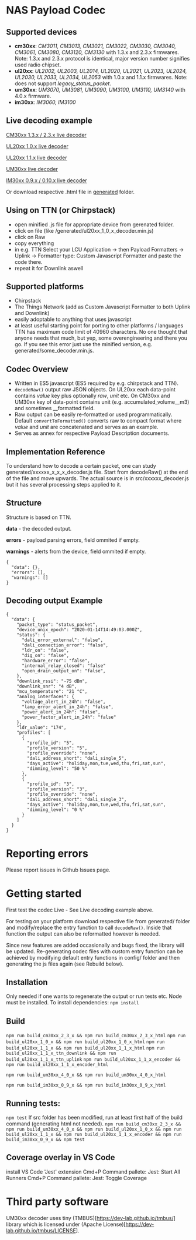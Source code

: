 # NAS Payload Codec
## Supported devices
- __cm30xx__: _CM3011, CM3013, CM3021, CM3022, CM3030, CM3040, CM3061, CM3080, CM3120, CM3130_ with 1.3.x and 2.3.x firmwares. Note: 1.3.x and 2.3.x protocol is identical, major version number signifies used radio chipset.
- __ul20xx__: _UL2002, UL2003, UL2014, UL2020, UL2021, UL2023, UL2024, UL2030, UL2033, UL2034, UL2053_ with 1.0.x and 1.1.x firmwares. Note: does not support _legacy_status_packet_.
- __um30xx__: _UM3070, UM3081, UM3090, UM3100, UM3110, UM3140_ with 4.0.x firmware.
- __im30xx__: _IM3060, IM3100_

## Live decoding example
[CM30xx 1.3.x / 2.3.x live decoder](https://nasys.github.io/nas-codecs/generated/cm30xx_2_3_x_decoder.html)

[UL20xx 1.0.x live decoder](https://nasys.github.io/nas-codecs/generated/ul20xx_1_0_x_decoder.html)

[UL20xx 1.1.x live decoder](https://nasys.github.io/nas-codecs/generated/ul20xx_1_1_x_decoder.html)

[UM30xx live decoder](https://nasys.github.io/nas-codecs/generated/um30xx_4_0_x_decoder.html)

[IM30xx 0.9.x / 0.10.x live decoder](https://nasys.github.io/nas-codecs/generated/im30xx_0_9_x_decoder.html)

Or download respective .html file in [generated](https://github.com/nasys/nas-codecs/tree/main/generated) folder.

## Using on TTN (or Chirpstack)
- open minified .js file for appropriate device from gerenated folder.
- click on file (like /generated/ul20xx_1_0_x_decoder.min.js)
- click on Raw
- copy everything
- in e.g. TTN Select your LCU Application -> then Payload Formatters -> Uplink -> Formatter type: Custom Javascript Formatter and paste the code there.
- repeat it for Downlink aswell

## Supported platforms
- Chirpstack
- The Things Network (add as Custom Javascript Formatter to both Uplink and Downlink)
- easily adoptable to anything that uses javascript
- at least useful starting point for porting to other platforms / languages
TTN has maximum code limit of 40960 characters. No one thought that anyone needs that much, but yep, some overengineering and there you go. If you see this error just use the minified version, e.g. generated/some_decoder.min.js.

## Codec Overview
- Written in ES5 javascript (ES5 required by e.g. chirpstack and TTN).
- `decodeRaw()` output raw JSON objects. On UL20xx each data-point contains _value_ key plus optionally _raw_, _unit_ etc. On CM30xx and UM30xx key of data-point contains unit (e.g. accumulated_volume__m3) and sometimes __formatted field.
- Raw output can be easily re-formatted or used programmatically. Default `convertToFormatted()` converts raw to compact format where _value_ and _unit_ are concatenated and serves as an example.
- Serves as annex for respective Payload Description documents.

## Implementation Reference
To understand how to decode a certain packet, one can study generated/xxxxxx_x_x_x_decoder.js file. Start from decodeRaw() at the end of the file and move upwards.
The actual source is in src/xxxxxx_decoder.js but it has several processing steps applied to it.

## Structure
Structure is based on TTN.

__data__ - the decoded output.

__errors__ - payload parsing errors, field ommited if empty.

__warnings__ - alerts from the device, field ommited if empty.
```
{
  "data": {},
  "errors": [],
  "warnings": []
}
```

## Decoding output Example
```
{
  "data": {
    "packet_type": "status_packet",
    "device_unix_epoch": "2020-01-14T14:49:03.000Z",
    "status": {
      "dali_error_external": "false",
      "dali_connection_error": "false",
      "ldr_on": "false",
      "dig_on": "false",
      "hardware_error": "false",
      "internal_relay_closed": "false"
      "open_drain_output_on": "false",
    },
    "downlink_rssi": "-75 dBm",
    "downlink_snr": "4 dB",
    "mcu_temperature": "21 °C",
    "analog_interfaces": {
      "voltage_alert_in_24h": "false",
      "lamp_error_alert_in_24h": "false",
      "power_alert_in_24h": "false",
      "power_factor_alert_in_24h": "false"
    },
    "ldr_value": "174",
    "profiles": [
      {
        "profile_id": "5",
        "profile_version": "5",
        "profile_override": "none",
        "dali_address_short": "dali_single_5",
        "days_active": "holiday,mon,tue,wed,thu,fri,sat,sun",
        "dimming_level": "50 %"
      },
      {
        "profile_id": "3",
        "profile_version": "3",
        "profile_override": "none",
        "dali_address_short": "dali_single_3",
        "days_active": "holiday,mon,tue,wed,thu,fri,sat,sun",
        "dimming_level": "0 %"
      }
    ]
  }
}
```  

# Reporting errors
Please report issues in Github Issues page.

# Getting started
First test the codec Live - See Live decoding example above.

For testing on your platform download respective file from generated/ folder and modify/replace the entry function to call `decodeRaw()`. Inside that function the output can also be reformatted however is needed.

Since new features are added occasionally and bugs fixed, the library will be updated.
Re-generating codec files with custom entry function can be achieved by modifying default entry functions in config/ folder and then generating the js files again (see Rebuild below).

## Installation
Only needed if one wants to regenerate the output or run tests etc.
Node must be installed. To install dependencies:
`npm install`

## Build
`npm run build_cm30xx_2_3_x && npm run build_cm30xx_2_3_x_html`
`npm run build_ul20xx_1_0_x && npm run build_ul20xx_1_0_x_html`
`npm run build_ul20xx_1_1_x && npm run build_ul20xx_1_1_x_html`
`npm run build_ul20xx_1_1_x_ttn_downlink && npm run build_ul20xx_1_1_x_ttn_uplink`
`npm run build_ul20xx_1_1_x_encoder && npm run build_ul20xx_1_1_x_encoder_html`

`npm run build_um30xx_4_0_x && npm run build_um30xx_4_0_x_html`

`npm run build_im30xx_0_9_x && npm run build_im30xx_0_9_x_html`

## Running tests:
`npm test`
If src folder has been modified, run at least first half of the build command (generating html not needed).
`npm run build_cm30xx_2_3_x && npm run build_um30xx_4_0_x && npm run build_ul20xx_1_0_x && npm run build_ul20xx_1_1_x && npm run build_ul20xx_1_1_x_encoder && npm run build_im30xx_0_9_x && npm test`


## Coverage overlay in VS Code
install VS Code 'Jest' extension
Cmd+P Command pallete: Jest: Start All Runners 
Cmd+P Command pallete: Jest: Toggle Coverage

# Third party software
UM30xx decoder uses tiny (TMBUS)[https://dev-lab.github.io/tmbus/] library which is licensed under (Apache License)[https://dev-lab.github.io/tmbus/LICENSE].
